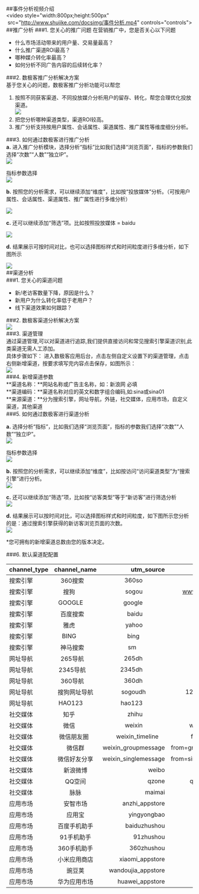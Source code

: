 ##事件分析视频介绍    
<video style="width:800px;height:500px"  src="http://www.shujike.com/docsimg/事件分析.mp4" controls="controls"></video>    
##推广分析
###1. 您关心的推广问题
在营销推广中，您是否关心以下问题  
* 什么市场活动带来的用户量、交易量最高？  
* 什么推广渠道ROI最高？  
* 哪种媒介转化率最高？  
* 如何分析不同广告内容的后续转化率？  

###2. 数极客推广分析解决方案  
基于您关心的问题，数极客推广分析功能可以帮您  
1. 按照不同获客渠道、不同投放媒介分析用户的留存、转化，帮您合理优化投放渠道。  
![](http://www.shujike.com/docsimg/推广分析解决方案1.jpg)  
2. 把您分析哪种渠道类型，渠道ROI较高。  
3. 推广分析支持按用户属性、会话属性、渠道属性、推广属性等维度细分分析。  

###3. 如何通过数极客进行推广分析  
**a.**	进入推广分析模块，选择分析“指标”比如我们选择“浏览页面”，指标的参数我们选择“次数”“人数”“独立IP”。  
![](http://www.shujike.com/docsimg/推广分析解决方案2.jpg)  

指标参数选择  
![](http://www.shujike.com/docsimg/推广分析解决方案3.jpg)  

**b.**	按照您的分析需求，可以继续添加“维度”，比如按“投放媒体”分析。（可按用户属性、会话属性、渠道属性、推广属性进行多维分析）  

![](http://www.shujike.com/docsimg/推广分析解决方案4.jpg)  

**c.**	还可以继续添加“筛选”项。比如按照投放媒体 = baidu   

![](http://www.shujike.com/docsimg/推广分析解决方案5.jpg)

**d.**	结果展示可按时间对比，也可以选择图标样式和时间粒度进行多维分析，如下图所示  

![](http://www.shujike.com/docsimg/推广分析解决方案6.jpg)  
##渠道分析  
###1. 您关心的渠道问题  
* 新/老访客数量下降，原因是什么？  
* 新用户为什么转化率低于老用户？  
* 线下渠道效果如何跟踪？  

###2. 数极客渠道分析解决方案  
![](http://www.shujike.com/docsimg/渠道分析1.jpg)  
###3. 渠道管理  
通过渠道管理,可以对渠道进行追踪,我们提供直接访问和常见搜索引擎渠道识别,此类渠道无需人工添加。  
具体步骤如下： 进入数极客应用后台，点击左侧自定义设置下的渠道管理，点击右侧新增渠道，按要求填写完内容点击保存，如图所示：  
![](http://www.shujike.com/docsimg/渠道分析2.jpg)  
###4. 新增渠道参数  
**渠道名称：**网站名称或广告主名称，如：新浪网 必填  
**渠道编码：**渠道名称对应的英文和数字组合编码,如:sina或sina01  
**来源渠道：**分为搜索引擎，网址导航，外链，社交媒体，应用市场，自定义渠道，其他渠道  
###5. 如何通过数极客进行渠道分析  

**a.**	选择分析“指标”，比如我们选择“浏览页面”，指标的参数我们选择“次数”“人数”“独立IP”。  
![](http://www.shujike.com/docsimg/渠道分析3.jpg) 

指标参数选择  
![](http://www.shujike.com/docsimg/渠道分析4.jpg)  

**b.**	按照您的分析需求，可以继续添加“维度”，比如按访问“访问渠道类型”为“搜索引擎”进行分析。  
![](http://www.shujike.com/docsimg/渠道分析5.jpg)  

**c.**	还可以继续添加“筛选”项，比如按“访客类型”等于“新访客”进行筛选分析  
![](http://www.shujike.com/docsimg/渠道分析6.jpg)  

**d.**	结果展示可以按时间对比，可以选择图标样式和时间粒度，如下图所示您分析的是：通过搜索引擎获得的新访客浏览页面的次数。  
![](http://www.shujike.com/docsimg/渠道分析7.jpg)  

*您可拥有的新增渠道总数由您的版本决定。  

###6. 默认渠道配配置  

| channel_type | channel_name | utm_source | pattern  |    
| ------------- |:-------------:| -----:|-----:|    
|搜索引擎     | 360搜索      | 360so                | so.com|
|搜索引擎     | 搜狗         | sogou                | www.sogou.com  |
| 搜索引擎    | GOOGLE      | google               | .google.|
|搜索引擎     | 百度搜索     | baidu                | baidu.com|
|搜索引擎     | 雅虎        | yahoo                | yahoo.com|
|搜索引擎     | BING        | bing                 | bing.com|
|搜索引擎     | 神马搜索     | sm                   | sm.cn|
|网址导航     | 265导航      | 265dh                | 2345.com|
|网址导航     | 2345导航     | 2345dh               | 2345.com|
|网址导航     | 360导航      | 360dh                | hao.360.cn|
|网址导航     | 搜狗网址导航 | sogoudh              | 123.sogou.com|
|网址导航     | HAO123      | hao123               | hao123.com|
|社交媒体     | 知乎         | zhihu                | zhihu.com|
|社交媒体     | 微信         | weixin               | weixin.qq.com|
|社交媒体     | 微信朋友圈   | weixin_timeline      | from=timeline|
|社交媒体     | 微信群       | weixin_groupmessage  | from=groupmessage|
|社交媒体     | 微信好友分享 | weixin_singlemessage | from=singlemessage|
|社交媒体     | 新浪微博     | weibo                | weibo.com|
|社交媒体     | QQ空间       | qzone                | qzone.qq.com|
|社交媒体     | 脉脉         | maimai               | maimai.cn|
|应用市场     | 安智市场     | anzhi_appstore       | 
|应用市场     | 应用宝       | yingyongbao          | 
|应用市场     | 百度手机助手 | baiduzhushou         | 
|应用市场     | 91手机助手   | 91zhushou            | 
|应用市场     | 360手机助手  | 360zhushou           | 
|应用市场     | 小米应用商店 | xiaomi_appstore      | 
|应用市场     | 豌豆荚      | wandoujia_appstore   | 
|应用市场     | 华为应用市场 | huawei_appstore      | 
